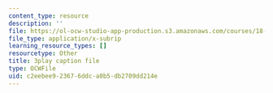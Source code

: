 ```yaml
---
content_type: resource
description: ''
file: https://ol-ocw-studio-app-production.s3.amazonaws.com/courses/18-06sc-linear-algebra-fall-2011/c2eebee923676ddca0b5db2709dd214e_S8DQZjE4V8U.srt
file_type: application/x-subrip
learning_resource_types: []
resourcetype: Other
title: 3play caption file
type: OCWFile
uid: c2eebee9-2367-6ddc-a0b5-db2709dd214e
---
```

